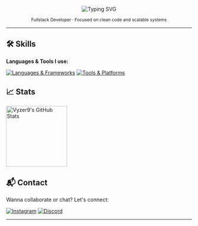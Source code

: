 <!-- Minimalist GitHub README -->

<p align="center">
  <img src="https://readme-typing-svg.herokuapp.com?font=Fira+Code&size=24&pause=1000&color=FFFFFF&center=true&vCenter=true&width=435&lines=Hi+there,+I'm+Richard;Fullstack+Developer;Welcome+to+my+GitHub!" alt="Typing SVG" />
</p>

<p align="center">
  <sub>Fullstack Developer · Focused on clean code and scalable systems</sub>
</p>

---

## 🛠️ Skills

**Languages & Tools I use:**

[![Languages & Frameworks](https://skillicons.dev/icons?i=html,css,js,react,vite,npm)](https://skillicons.dev)
[![Tools & Platforms](https://skillicons.dev/icons?i=nodejs,python,figma,vscode,notion)](https://skillicons.dev)


## 📈 Stats

<div align="left">
  <img src="https://github-readme-stats.vercel.app/api?username=Vyzer9&theme=graywhite&show_icons=true&hide_border=true&count_private=true" alt="Vyzer9's GitHub Stats" height="165" />
</div>


## 📬 Contact

Wanna collaborate or chat? Let's connect:

[![Instagram](https://img.shields.io/badge/Instagram-FF0069.svg?style=for-the-badge&logo=Instagram&logoColor=white)]()
[![Discord](https://img.shields.io/badge/Discord-5865F2.svg?style=for-the-badge&logo=Discord&logoColor=white)]()



---
